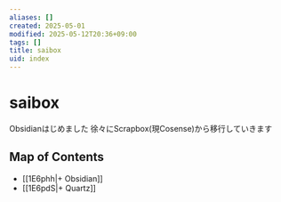 ```yaml
---
aliases: []
created: 2025-05-01
modified: 2025-05-12T20:36+09:00
tags: []
title: saibox
uid: index
---
```


# saibox

Obsidianはじめました
徐々にScrapbox(現Cosense)から移行していきます

## Map of Contents

- [[1E6phh|+ Obsidian]]
- [[1E6pdS|+ Quartz]]